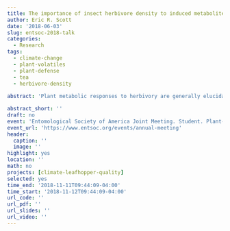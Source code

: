 ```yaml
---
title: The importance of insect herbivore density to induced metabolite blends in tea plants (Camellia sinensis) and implications for tea quality.
author: Eric R. Scott
date: '2018-06-03'
slug: entsoc-2018-talk
categories:
  - Research
tags:
  - climate-change
  - plant-volatiles
  - plant-defense
  - tea
  - herbivore-density
  
abstract: 'Plant metabolic responses to herbivory are generally elucidated using experiments that compare the metabolite concentrations in attacked plants to un-attacked plants. In these experiments, herbivore density is often arbitrary, and may only elicit one possible set of responses by plants. In nature, however, plants experience varying degrees of herbivory. Studies that explicitly manipulate herbivore density often find substantial variation in the responses of individual metabolites. Some metabolites have dose-dependent responses, while others may be induced in an “all-or-nothing” manner. This results in the potential for metabolite blends to change as herbivore density increases and may have important ecological and experimental implications. For example, the ratio of volatile compounds in blends can carry information for parasitoids, and may change tritrophic interactions as herbivore density increases. Experimentally exposing plants to only one density of herbivores may result in an incomplete understanding of downstream effects. Additionally, the quality of many crop plants, such as tea (*Camellia sinensis*), depends greatly on metabolite blends that are impacted by herbivory. For example, leafhopper damage has been reported to have a positive influence on tea quality. Using high-throughput plant volatile sampling combined with multivariate statistical techniques, we show that the effect of leafhopper (*Empoasca onukii*) herbivory on the volatile profile of tea is dependent on leafhopper density. Furthermore, tea plant genotype may influence the effects of leafhopper herbivory on volatile metabolite blends, leading to different optimal densities for improving tea quality.'

abstract_short: ''
draft: no
event: 'Entomological Society of America Joint Meeting. Student. Plant--Insect Ecosystems (PIE) Student Competition'
event_url: 'https://www.entsoc.org/events/annual-meeting'
header:
  caption: ''
  image: ''
highlight: yes
location: ''
math: no
projects: [climate-leafhopper-quality]
selected: yes
time_end: '2018-11-11T09:44:09-04:00'
time_start: '2018-11-12T09:44:09-04:00'
url_code: ''
url_pdf: ''
url_slides: ''
url_video: ''
---
```


